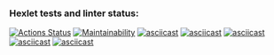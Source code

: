 ### Hexlet tests and linter status:
[![Actions Status](https://github.com/Sanyainthenorth/java-project-61/actions/workflows/hexlet-check.yml/badge.svg)](https://github.com/Sanyainthenorth/java-project-61/actions)
[![Maintainability](https://api.codeclimate.com/v1/badges/b22ad4436909c7eefccb/maintainability)](https://codeclimate.com/github/Sanyainthenorth/java-project-61/maintainability)
[![asciicast](https://asciinema.org/a/VyjhCNH9nLTTpkICsJcI0OEN1.svg)](https://asciinema.org/a/VyjhCNH9nLTTpkICsJcI0OEN1)
[![asciicast](https://asciinema.org/a/pN91alDFcWO8yRT1mq7bN1MfK)](https://asciinema.org/a/pN91alDFcWO8yRT1mq7bN1MfK)
[![asciicast](https://asciinema.org/a/vLZR8ktnVasvOL7fNg3mOXtaP)](https://asciinema.org/a/vLZR8ktnVasvOL7fNg3mOXtaP)
[![asciicast](https://asciinema.org/a/uVyC81gCS13yKg3SThdvPgKTe)](https://asciinema.org/a/uVyC81gCS13yKg3SThdvPgKTe)
[![asciicast](https://asciinema.org/a/mx9Ostm72cCk0XJl7D6ZJ4nAO)](https://asciinema.org/a/mx9Ostm72cCk0XJl7D6ZJ4nAO)


